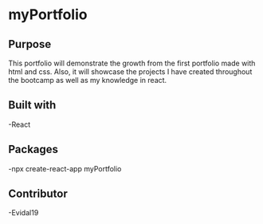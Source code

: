 # myPortfolio

## Purpose
This portfolio will demonstrate the growth from the first portfolio made with html and css. Also, it will showcase the projects I have created throughout the bootcamp as well as my knowledge in react.

## Built with
-React

## Packages
-npx create-react-app myPortfolio

## Contributor
-Evidal19

